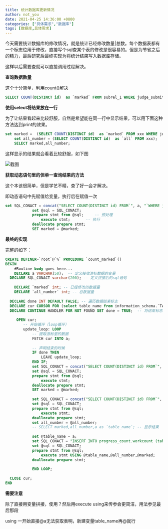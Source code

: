 ```yaml
---
title: 统计数据库更新情况
author: not_you
date: 2021-04-25 14:36:00 +0800
categories: ["具体需求","数据库"]
tags: [数据库,具体需求]
---
```


今天需要统计数据库的修改情况，就是统计已经修改数量|总数。每个数据表都有一个标志位用于修改，直接写个sql查某个表的修改是很容易的。但是为节省之后的精力，最后研究后最终实现为将统计结果写入数据库存储。

这样以后需要查就可以直接调用过程解决。

**查询数据数量**

这个十分简单，利用count()解决

``` sql
SELECT COUNT(DISTINCT id)  as `marked` FROM subrel_1 WHERE judge_submit = 1 ;
```

**使用select将结果放在一行**

为了让结果看起来比较舒服，自然是希望能在同一行中显示结果，可以用下面这种方法达到print的效果。

```sql 
set marked =  (SELECT COUNT(DISTINCT id)  as `marked` FROM xxx WHERE judge_submit = 1 );
	set all_number = (SELECT COUNT(DISTINCT id)  as `all` FROM xxx);
	SELECT marked,all_number;
```

这样显示的结果就会看着比较舒服，如下图

![截图]({{site.url}}/assets/img/2020_04_25/1.png)

**获取动态语句里的但单一查询结果的方法**

这个本该很简单，但是学艺不精，查了好一会才解决。

即动态语句中先赋值给变量，执行后在赋值一次

```sql
set SQL_CONACT = concat("SELECT COUNT(DISTINCT id) FROM`", a, "`WHERE judge_submit = 1 into @marked");
			set @sql = SQL_CONACT;  
			prepare stmt from @sql; 	-- 预处理
				execute stmt;  		-- 执行
			deallocate prepare stmt;
			SET marked = @marked;
```



**最终的实现**

完整的如下：

``` sql 
CREATE DEFINER=`root`@`%` PROCEDURE `count_marked`()
BEGIN
	#Routine body goes here...
	DECLARE a VARCHAR(50);	-- 定义接收游标数据的变量 
  DECLARE SQL_CONACT varchar(200); -- 定义拼接后的sql语句 
	
	DECLARE `marked` int; -- 已经修改的数据量
	DECLARE `all_number` int; -- 总数据量
 
  DECLARE done INT DEFAULT FALSE; -- 遍历数据结束标志
  DECLARE cur CURSOR FOR (select table_name from information_schema.`TABLES` where TABLE_SCHEMA = 'graph');  -- 游标
  DECLARE CONTINUE HANDLER FOR NOT FOUND SET done = TRUE;  -- 将结束标志绑定到游标
	
	 OPEN cur; 
		-- 开始循环（loop循环）
		update_loop: LOOP
			-- 提取游标里的数据
			FETCH cur INTO a;
			
			-- 声明结束的时候
			IF done THEN
				LEAVE update_loop;
			END IF;
			set SQL_CONACT = concat("SELECT COUNT(DISTINCT id) FROM`", a, "`WHERE judge_submit = 1 into @marked");
			set @sql = SQL_CONACT;  
			prepare stmt from @sql; 	
				execute stmt;  		
			deallocate prepare stmt;
			SET marked = @marked;
			
			set SQL_CONACT = concat("SELECT COUNT(DISTINCT id) FROM`", a, "`into @all_number");
			set @sql = SQL_CONACT;  
			prepare stmt from @sql; 	
				execute stmt;  		
			deallocate prepare stmt;
			set all_number = @all_number;
			-- SELECT marked,all_number,a as `table_name`; -- 显示结果
			
			set @table_name = a;
			set SQL_CONACT = "INSERT INTO progress_count.workcount (table_name,all_number,marked) VALUES(?,?,?)";
			set @sql = SQL_CONACT;  
			prepare stmt from @sql; 	
				execute stmt USING @table_name,@all_number,@marked; 
			deallocate prepare stmt;
			
			END LOOP;
 
  CLOSE cur;
END
```

**需要注意**

除了直接用变量拼接，使用？然后用execute using来传参会更简洁，用法参见最后那段

using 一开始直接@a无法获取表明，新建变量table_name再@就行
